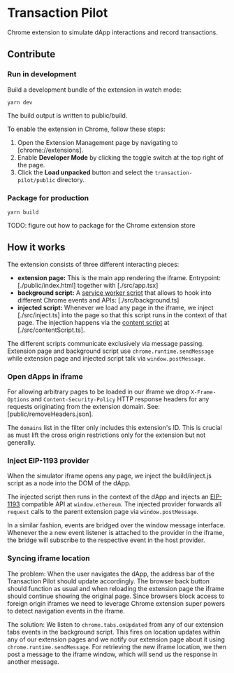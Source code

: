 # Transaction Pilot

Chrome extension to simulate dApp interactions and record transactions.

## Contribute

### Run in development

Build a development bundle of the extension in watch mode:

```
yarn dev
```

The build output is written to public/build.

To enable the extension in Chrome, follow these steps:

1. Open the Extension Management page by navigating to [chrome://extensions].
2. Enable **Developer Mode** by clicking the toggle switch at the top right of the page.
3. Click the **Load unpacked** button and select the `transaction-pilot/public` directory.

### Package for production

```
yarn build
```

TODO: figure out how to package for the Chrome extension store

## How it works

The extension consists of three different interacting pieces:

- **extension page:** This is the main app rendering the iframe. Entrypoint: [./public/index.html] together with [./src/app.tsx]
- **background script:** A [service worker script](https://developer.chrome.com/docs/extensions/mv3/intro/mv3-overview/#service-workers) that allows to hook into different Chrome events and APIs: [./src/background.ts]
- **injected script:** Whenever we load any page in the iframe, we inject [./src/inject.ts] into the page so that this script runs in the context of that page. The injection happens via the [content script](https://developer.chrome.com/docs/extensions/mv3/content_scripts/) at [./src/contentScript.ts].

The different scripts communicate exclusively via message passing. Extension page and background script use `chrome.runtime.sendMessage` while extension page and injected script talk via `window.postMessage`.

### Open dApps in iframe

For allowing arbitrary pages to be loaded in our iframe we drop `X-Frame-Options` and `Content-Security-Policy` HTTP response headers for any requests originating from the extension domain. See: [public/removeHeaders.json].

The `domains` list in the filter only includes this extension's ID.
This is crucial as must lift the cross origin restrictions only for the extension but not generally.

### Inject EIP-1193 provider

When the simulator iframe opens any page, we inject the build/inject.js script as a node into the DOM of the dApp.

The injected script then runs in the context of the dApp and injects an [EIP-1193](https://eips.ethereum.org/EIPS/eip-1193) compatible API at `window.ethereum`.
The injected provider forwards all `request` calls to the parent extension page via `window.postMessage`.

In a similar fashion, events are bridged over the window message interface.
Whenever the a new event listener is attached to the provider in the iframe, the bridge will subscribe to the respective event in the host provider.

### Syncing iframe location

The problem: When the user navigates the dApp, the address bar of the Transaction Pilot should update accordingly.
The browser back button should function as usual and when reloading the extension page the iframe should continue showing the original page.
Since browsers block access to foreign origin iframes we need to leverage Chrome extension super powers to detect navigation events in the iframe.

The solution: We listen to `chrome.tabs.onUpdated` from any of our extension tabs events in the background script.
This fires on location updates within any of our extension pages and we notify our extension page about it using `chrome.runtime.sendMessage`.
For retrieving the new iframe location, we then post a message to the iframe window, which will send us the response in another message.
